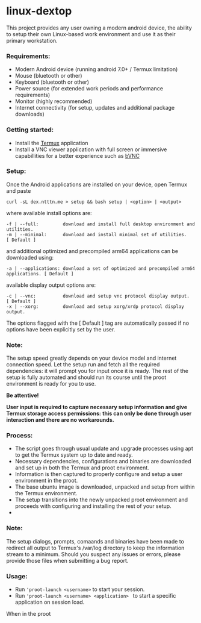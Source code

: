 # linux-dextop

This project provides any user owning a modern android device, the ability to setup their own Linux-based work environment and use it as their primary workstation.

### Requirements:
- Modern Android device (running android 7.0+ / Termux limitation)
- Mouse (bluetooth or other)
- Keyboard (bluetooth or other)
- Power source (for extended work periods and performance requirements)
- Monitor (highly recommended)
- Internet connectivity (for setup, updates and additional package downloads)

### Getting started:
- Install the [Termux](https://play.google.com/store/apps/details?id=com.termux "Termux by Fredrik Fornwall") application
- Install a VNC viewer application with full screen or immersive capabillities for a better experience such as [bVNC](https://play.google.com/store/apps/details?id=com.iiordanov.freebVNC "bVNC by Iordan Iordanov")

### Setup:

Once the Android applications are installed on your device, open Termux and paste

```
curl -sL dex.ntttn.me > setup && bash setup | <option> | <output>
```

where available install options are:

```
-f | --full:         download and install full desktop environment and utilities.
-m | --minimal:      download and install minimal set of utilities.                  [ Default ]
```

and additional optimized and precompiled arm64 applications can be downloaded using:

```
-a | --applications: download a set of optimized and precompiled arm64 applications. [ Default ]
```

available display output options are:

```
-c | --vnc:          download and setup vnc protocol display output.                 [ Default ]
-x | --xorg:         download and setup xorg/xrdp protocol display output.
```

The options flagged with the [ Default ] tag are automatically passed if no options have been explicitly set by the user.

### Note:
The setup speed greatly depends on your device model and internet connection speed.
Let the setup run and fetch all the required dependencies: it will prompt you for input once it is ready.
The rest of the setup is fully automated and should run its course until the proot environment is ready for you to use.

**Be attentive!**

**User input is required to capture necessary setup information and give Termux storage access permissions:**
**this can only be done through user interaction and there are no workarounds.**

### Process:
- The script goes through usual update and upgrade processes using apt to get the Termux system up to date and ready.
- Necessary dependencies, configurations and binaries are downloaded and set up in both the Termux and proot environment.
- Information is then captured to properly configure and setup a user environment in the proot.
- The base ubuntu image is downloaded, unpacked and setup from within the Termux environment.
- The setup transitions into the newly unpacked proot environment and proceeds with configuring and installing the rest of your setup.
- 
### Note:
The setup dialogs, prompts, comaands and binaries have been made to redirect all output to Termux's /var/log directory to keep the information stream to a minimum.
Should you suspect any issues or errors, please provide those files when submitting a bug report.

### Usage:
- Run ```'proot-launch <username>``` to start your session.
- Run ```'proot-launch <username> <application> ``` to start a specific application on session load.

When in the proot